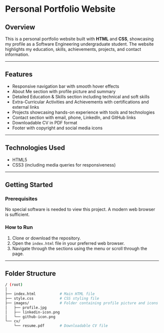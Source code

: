 # Personal Portfolio Website

## Overview

This is a personal portfolio website built with **HTML** and **CSS**, showcasing my profile as a Software Engineering undergraduate student. The website highlights my education, skills, achievements, projects, and contact information.

---

## Features

- Responsive navigation bar with smooth hover effects  
- About Me section with profile picture and summary  
- Detailed Education & Skills section including technical and soft skills  
- Extra-Curricular Activities and Achievements with certifications and external links  
- Projects showcasing hands-on experience with tools and technologies  
- Contact section with email, phone, LinkedIn, and GitHub links  
- Downloadable CV in PDF format  
- Footer with copyright and social media icons  

---

## Technologies Used

- HTML5  
- CSS3 (including media queries for responsiveness)
  
---

## Getting Started

### Prerequisites

No special software is needed to view this project. A modern web browser is sufficient.

### How to Run

1. Clone or download the repository.  
2. Open the `index.html` file in your preferred web browser.  
3. Navigate through the sections using the menu or scroll through the page.  

---

## Folder Structure

```bash
/ (root)
│
├── index.html           # Main HTML file
├── style.css            # CSS styling file
├── images/              # Folder containing profile picture and icons
│   ├── profile.jpg
│   ├── linkedin-icon.png
│   └── github-icon.png
└── cv/
    └── resume.pdf       # Downloadable CV file
